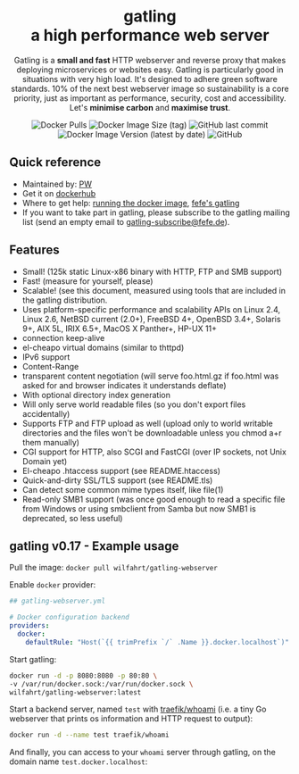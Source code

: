 <div align="center"><h1>gatling<br>a high performance web server</h2>

Gatling is a <b>small and fast</b> HTTP webserver and reverse proxy that makes deploying microservices or websites easy. Gatling is particularly good in situations with very high load. It's designed to adhere green software standards. 10% of the next best webserver image so sustainability is a core priority, just as important as performance, security, cost and accessibility. Let's <b>minimise carbon</b>  and <b>maximise trust</b>.

![Docker Pulls](https://img.shields.io/docker/pulls/wilfahrt/gatling-webserver) ![Docker Image Size (tag)](https://img.shields.io/docker/image-size/wilfahrt/gatling-webserver/latest) ![GitHub last commit](https://img.shields.io/github/last-commit/p-w/gatling-webserver) ![Docker Image Version (latest by date)](https://img.shields.io/docker/v/wilfahrt/gatling-webserver) ![GitHub](https://img.shields.io/github/license/p-w/gatling-webserver)
</div>

## Quick reference
* Maintained by: [PW](https://github.com/p-w/)
* Get it on [dockerhub](https://hub.docker.com/r/wilfahrt/gatling-webserver)
* Where to get help: [running the docker image](https://github.com/p-w/gatling-webserver), [fefe's gatling](https://www.fefe.de/gatling/)
* If you want to take part in gatling, please subscribe to the gatling mailing list (send an empty email to gatling-subscribe@fefe.de).

## Features
* Small! (125k static Linux-x86 binary with HTTP, FTP and SMB support)
* Fast! (measure for yourself, please)
* Scalable! (see this document, measured using tools that are included in the gatling distribution.
* Uses platform-specific performance and scalability APIs on Linux 2.4, Linux 2.6, NetBSD current (2.0+), FreeBSD 4+, OpenBSD 3.4+, Solaris 9+, AIX 5L, IRIX 6.5+, MacOS X Panther+, HP-UX 11+
* connection keep-alive
* el-cheapo virtual domains (similar to thttpd)
* IPv6 support
* Content-Range
* transparent content negotiation (will serve foo.html.gz if foo.html was asked for and browser indicates it understands deflate)
* With optional directory index generation
* Will only serve world readable files (so you don't export files accidentally)
* Supports FTP and FTP upload as well (upload only to world writable directories and the files won't be downloadable unless you chmod a+r them manually)
* CGI support for HTTP, also SCGI and FastCGI (over IP sockets, not Unix Domain yet)
* El-cheapo .htaccess support (see README.htaccess)
* Quick-and-dirty SSL/TLS support (see README.tls)
* Can detect some common mime types itself, like file(1)
* Read-only SMB1 support (was once good enough to read a specific file from Windows or using smbclient from Samba but now SMB1 is deprecated, so less useful)

## gatling v0.17 - Example usage

Pull the image:
```docker pull wilfahrt/gatling-webserver```

Enable `docker` provider:

```yml
## gatling-webserver.yml

# Docker configuration backend
providers:
  docker:
    defaultRule: "Host(`{{ trimPrefix `/` .Name }}.docker.localhost`)"
```

Start gatling:

```bash
docker run -d -p 8080:8080 -p 80:80 \
-v /var/run/docker.sock:/var/run/docker.sock \
wilfahrt/gatling-webserver:latest
```

Start a backend server, named `test` with [traefik/whoami](https://hub.docker.com/r/traefik/whoami) (i.e. a tiny Go webserver that prints os information and HTTP request to output):

```bash
docker run -d --name test traefik/whoami
```

And finally, you can access to your `whoami` server through gatling, on the domain name `test.docker.localhost`:
